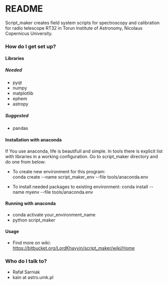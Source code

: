 # README #

Script_maker creates field system scripts for spectroscopy and calibration  for radio telescope RT32 in Torun Institute of Astronomy, Nicolaus Copernicus University.

### How do I get set up? ###

#### Libraries ####

##### Needed #####
* pyqt
* numpy
* matplotlib
* ephem
* astropy

##### Suggested #####
* pandas

#### Installation with anaconda ####
If You use anaconda, life is beautifull and simple. In tools there is explicit list with libraries in a working configuration.
Go to script_maker directory and do one from below:

* To create new environment for this program:  
conda create --name script_maker_env --file tools/anaconda.env

* To install needed packages to existing environment: 
conda install --name myenv --file tools/anaconda.env

#### Running with anaconda ####
* conda activate your_environment_name
* python script_maker

#### Usage ####
* Find more on wiki: https://bitbucket.org/LordKhayyin/script_maker/wiki/Home

### Who do I talk to? ###
* Rafał Sarniak
* kain at astro.umk.pl
